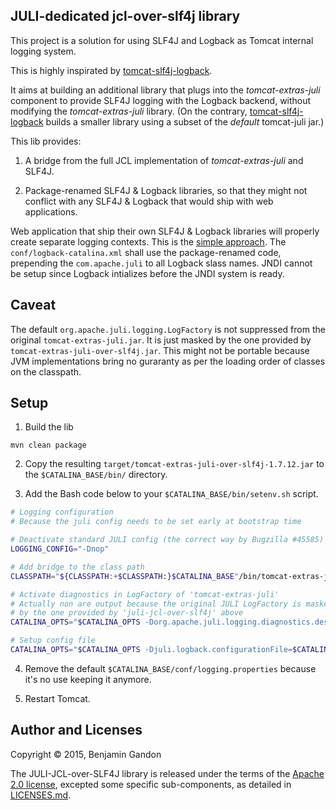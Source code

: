 <!--
   Copyright 2015 Benjamin Gandon

   Licensed under the Apache License, Version 2.0 (the "License");
   you may not use this file except in compliance with the License.
   You may obtain a copy of the License at

       http://www.apache.org/licenses/LICENSE-2.0

   Unless required by applicable law or agreed to in writing, software
   distributed under the License is distributed on an "AS IS" BASIS,
   WITHOUT WARRANTIES OR CONDITIONS OF ANY KIND, either express or implied.
   See the License for the specific language governing permissions and
   limitations under the License.
-->

JULI-dedicated jcl-over-slf4j library
-------------------------------------

This project is a solution for using SLF4J and Logback as Tomcat internal
logging system.

This is highly inspirated by [tomcat-slf4j-logback](https://github.com/grgrzybek/tomcat-slf4j-logback).

It aims at building an additional library that plugs into the
_tomcat-extras-juli_ component to provide SLF4J logging with the Logback
backend, without modifying the _tomcat-extras-juli_ library. (On the contrary,
[tomcat-slf4j-logback](https://github.com/grgrzybek/tomcat-slf4j-logback)
builds a smaller library using a subset of the _default_ tomcat-juli jar.)

This lib provides:

1. A bridge from the full JCL implementation of _tomcat-extras-juli_ and SLF4J.

2. Package-renamed SLF4J & Logback libraries, so that they might not conflict
   with any SLF4J & Logback that would ship with web applications.

Web application that ship their own SLF4J & Logback libraries will properly
create separate logging contexts. This is the [simple approach](http://logback.qos.ch/manual/loggingSeparation.html#easy).
The `conf/logback-catalina.xml` shall use the package-renamed code, prepending
the `com.apache.juli` to all Logback slass names. JNDI cannot be setup since
Logback intializes before the JNDI system is ready.


Caveat
------

The default `org.apache.juli.logging.LogFactory` is not suppressed from the
original `tomcat-extras-juli.jar`. It is just masked by the one provided by
`tomcat-extras-juli-over-slf4j.jar`. This might not be portable because JVM
implementations bring no guraranty as per the loading order of classes on the
classpath.


Setup
-----

1. Build the lib

```
mvn clean package
```

2. Copy the resulting `target/tomcat-extras-juli-over-slf4j-1.7.12.jar` to the
   `$CATALINA_BASE/bin/` directory.

3. Add the Bash code below to your `$CATALINA_BASE/bin/setenv.sh` script.

```bash
# Logging configuration
# Because the juli config needs to be set early at bootstrap time

# Deactivate standard JULI config (the correct way by Bugzilla #45585)
LOGGING_CONFIG="-Dnop"

# Add bridge to the class path
CLASSPATH="${CLASSPATH:+$CLASSPATH:}$CATALINA_BASE"/bin/tomcat-extras-juli-over-slf4j-1.7.12.jar

# Activate diagnostics in LogFactory of 'tomcat-extras-juli'
# Actually non are output because the original JULI LogFactory is masked
# by the one provided by 'juli-jcl-over-slf4j' above
CATALINA_OPTS="$CATALINA_OPTS -Dorg.apache.juli.logging.diagnostics.dest=STDOUT"

# Setup config file
CATALINA_OPTS="$CATALINA_OPTS -Djuli.logback.configurationFile=$CATALINA_BASE/conf/logback-catalina.xml"
```

4. Remove the default `$CATALINA_BASE/conf/logging.properties` because it's no
   use keeping it anymore.

5. Restart Tomcat.


Author and Licenses
-------------------

Copyright © 2015, Benjamin Gandon

The JULI-JCL-over-SLF4J library is released under the terms of the
[Apache 2.0 license](LICENSE.txt), excepted some specific sub-components, as
detailed in [LICENSES.md](LICENSES.md).


<!--
# Local Variables:
# indent-tabs-mode: nil
# End:
-->
